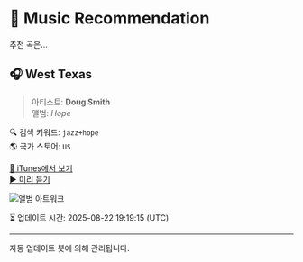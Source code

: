 
# 🎵 Music Recommendation

추천 곡은...

## 🎧 West Texas  
> 아티스트: **Doug Smith**  
> 앨범: _Hope_  

🔍 검색 키워드: `jazz+hope`  
🌎 국가 스토어: `US`

[🔗 iTunes에서 보기](https://music.apple.com/us/album/west-texas/359855391?i=359855430&uo=4)  
[▶️ 미리 듣기](https://audio-ssl.itunes.apple.com/itunes-assets/AudioPreview125/v4/84/ce/b1/84ceb17c-7739-003a-5101-48bf5d22b259/mzaf_10520506405015980975.plus.aac.p.m4a)

![앨범 아트워크](https://is1-ssl.mzstatic.com/image/thumb/Music/1b/e3/9e/mzi.yulamdqw.jpg/100x100bb.jpg)

⏳ 업데이트 시간: 2025-08-22 19:19:15 (UTC)

---
자동 업데이트 봇에 의해 관리됩니다.
